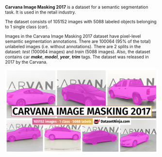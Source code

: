 **Carvana Image Masking 2017** is a dataset for a semantic segmentation task. It is used in the retail industry. 

The dataset consists of 105152 images with 5088 labeled objects belonging to 1 single class (*car*).

Images in the Carvana Image Masking 2017 dataset have pixel-level semantic segmentation annotations. There are 100064 (95% of the total) unlabeled images (i.e. without annotations). There are 2 splits in the dataset: *test* (100064 images) and *train* (5088 images). Also, the dataset contains car ***make***, ***model***, ***year***, ***trim*** tags. The dataset was released in 2017 by the Carvana.

<img src="https://github.com/dataset-ninja/carvana-image-masking/raw/main/visualizations/poster.png">
